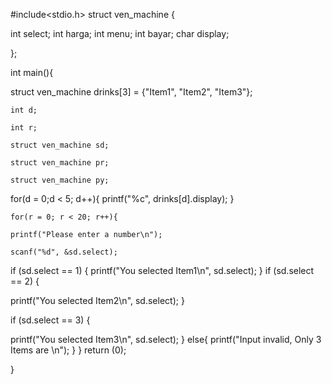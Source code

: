 #include<stdio.h>
struct ven_machine
{

int select;
int harga;
int menu;
int bayar;
 char display;

};

int main(){

 struct ven_machine drinks[3] = {"Item1", "Item2", "Item3"};

    int d;

    int r;

    struct ven_machine sd;

    struct ven_machine pr;

    struct ven_machine py;

for(d = 0;d < 5; d++){
    printf("%c", drinks[d].display);
    }

    for(r = 0; r < 20; r++){

    printf("Please enter a number\n");

    scanf("%d", &sd.select);

   if (sd.select == 1)
 {
   printf("You selected Item1\n", sd.select);
 }
   if (sd.select == 2)
 {

   printf("You selected Item2\n", sd.select);
 }

   if (sd.select == 3)
 {

   printf("You selected Item3\n", sd.select);
        }
    else{
            printf("Input invalid, Only 3 Items are \n");
        }
    }
return (0);

}
